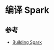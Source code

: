 # 编译 Spark

<!--
为了搞明白 Spark 和 Hadoop 到底什么关系
-->

## 参考

* [Building Spark](https://spark.apache.org/docs/latest/building-spark.html)